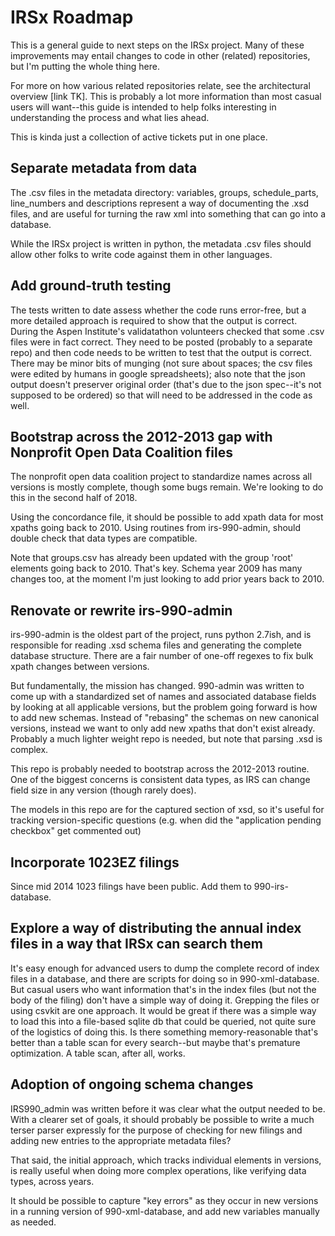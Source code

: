# IRSx Roadmap

This is a general guide to next steps on the IRSx project. Many of these improvements may entail changes to code in other (related) repositories, but I'm putting the whole thing here. 

For more on how various related repositories relate, see the architectural overview [link TK]. This is probably a lot more information than most casual users will want--this guide is intended to help folks interesting in understanding the process and what lies ahead.

This is kinda just a collection of active tickets put in one place.

## Separate metadata from data

The .csv files in the metadata directory: variables, groups, schedule\_parts, line\_numbers and descriptions represent a way of documenting the .xsd files, and are useful for turning the raw xml into something that can go into a database.

While the IRSx project is written in python, the metadata .csv files should allow other folks to write code against them in other languages. 

## Add ground-truth testing

The tests written to date assess whether the code runs error-free, but a more detailed approach is required to show that the output is correct. During the Aspen Institute's validatathon volunteers checked that some .csv files were in fact correct. They need to be posted (probably to a separate repo) and then code needs to be written to test that the output is correct. There may be minor bits of munging (not sure about spaces; the csv files were edited by humans in google spreadsheets); also note that the json output doesn't preserver original order (that's due to the json spec--it's not supposed to be ordered) so that will need to be addressed in the code as well.




## Bootstrap across the 2012-2013 gap with Nonprofit Open Data Coalition files

The nonprofit open data coalition project to standardize names across all versions is mostly complete, though some bugs remain. We're looking to do this in the second half of 2018.

Using the concordance file, it should be possible to add xpath data for most xpaths going back to 2010. Using routines from irs-990-admin, should double check that data types are compatible.

Note that groups.csv has already been updated with the group 'root' elements going back to 2010. That's key. Schema year 2009 has many changes too, at the moment I'm just looking to add prior years back to 2010.


 

## Renovate or rewrite irs-990-admin 

irs-990-admin is the oldest part of the project, runs python 2.7ish, and is responsible for reading .xsd schema files and generating the complete database structure. There are a fair number of one-off regexes to fix bulk xpath changes between versions. 

But fundamentally, the mission has changed. 990-admin was written to come up with a standardized set of names and associated database fields by looking at all applicable versions, but the problem going forward is how to add new schemas. Instead of "rebasing" the schemas on new canonical versions, instead we want to only add new xpaths that don't exist already. Probably a much lighter weight repo is needed, but note that parsing .xsd is complex. 

This repo is probably needed to bootstrap across the 2012-2013 routine. One of the biggest concerns is consistent data types, as IRS can change field size in any version (though rarely does).

The models in this repo are for the captured section of xsd, so it's useful for tracking version-specific questions (e.g. when did the "application pending checkbox" get commented out)

## Incorporate 1023EZ filings

Since mid 2014 1023 filings have been public. Add them to 990-irs-database. 

## Explore a way of distributing the annual index files in a way that IRSx can search them

It's easy enough for advanced users to dump the complete record of index files in a database, and there are scripts for doing so in 990-xml-database. But casual users who want information that's in the index files (but not the body of the filing) don't have a simple way of doing it. Grepping the files or using csvkit are one approach. It would be great if there was a simple way to load this into a file-based sqlite db that could be queried, not quite sure of the logistics of doing this. Is there something memory-reasonable that's better than a table scan for every search--but maybe that's premature optimization.  A table scan, after all, works.

## Adoption of ongoing schema changes

IRS990_admin was written before it was clear what the output needed to be. With a clearer set of goals, it should probably be possible to write a much terser parser expressly for the purpose of checking for new filings and adding new entries to the appropriate metadata files? 

That said, the initial approach, which tracks individual elements in versions, is really useful when doing more complex operations, like verifying data types, across years.

It should be possible to capture "key errors" as they occur in new versions in a running version of 990-xml-database, and add new variables manually as needed. 
